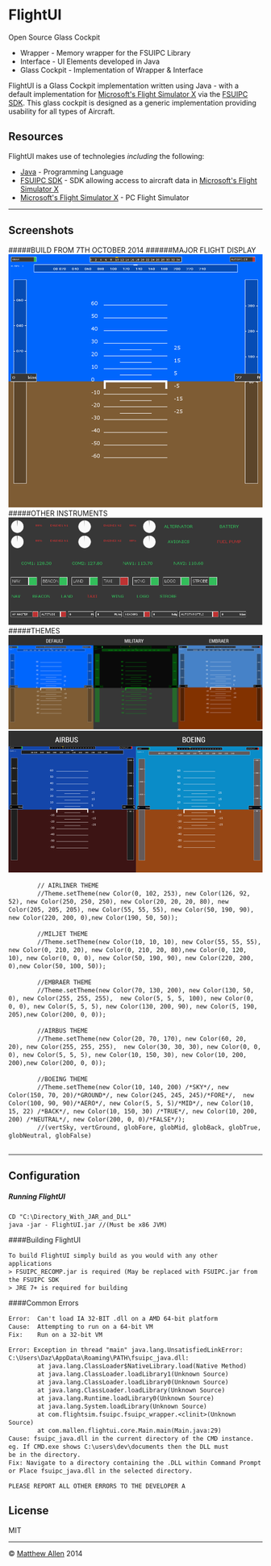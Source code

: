FlightUI 
=========
Open Source Glass Cockpit

  - Wrapper - Memory wrapper for the FSUIPC Library
  - Interface - UI Elements developed in Java
  - Glass Cockpit - Implementation of Wrapper & Interface

FlightUI is a Glass Cockpit implementation written using Java - with a default implementation for [Microsoft's Flight Simulator X] via the [FSUIPC SDK]. This glass cockpit is designed as a generic implementation providing usability for all types of Aircraft.


Resources
-----------

FlightUI makes use of technolegies *including* the following:
* [Java] - Programming Language
* [FSUIPC SDK] - SDK allowing access to aircraft data in [Microsoft's Flight Simulator X]
* [Microsoft's Flight Simulator X] - PC Flight Simulator


---
Screenshots
---
#####BUILD FROM 7TH OCTOBER 2014
######MAJOR FLIGHT DISPLAY
![FlightUI Screenshot as of 7/10/2014](https://raw.githubusercontent.com/Daz44/FlightUI/master/other/Screenshot.PNG)
#####OTHER INSTRUMENTS
![FlightUI Screenshot as of 7/10/2014](https://raw.githubusercontent.com/Daz44/FlightUI/master/other/Screenshot2.PNG)
#####THEMES
![FlightUI Themes](https://raw.githubusercontent.com/Daz44/FlightUI/master/other/images/Themes_01.png)
![FlightUI Themes for Airbus and Beoing](https://raw.githubusercontent.com/Daz44/FlightUI/master/other/images/Themes_02.png)
```
		// AIRLINER THEME 
		//Theme.setTheme(new Color(0, 102, 253), new Color(126, 92, 52), new Color(250, 250, 250), new Color(20, 20, 20, 80), new Color(205, 205, 205), new Color(55, 55, 55), new Color(50, 190, 90), new Color(220, 200, 0),new Color(190, 50, 50));
		
		//MILJET THEME
		//Theme.setTheme(new Color(10, 10, 10), new Color(55, 55, 55), new Color(0, 210, 20), new Color(0, 210, 20, 80),new Color(0, 120, 10), new Color(0, 0, 0), new Color(50, 190, 90), new Color(220, 200, 0),new Color(50, 100, 50));
		
		//EMBRAER THEME
		//Theme.setTheme(new Color(70, 130, 200), new Color(130, 50, 0), new Color(255, 255, 255),  new Color(5, 5, 5, 100), new Color(0, 0, 0), new Color(5, 5, 5), new Color(130, 200, 90), new Color(5, 190, 205),new Color(200, 0, 0));
		
		//AIRBUS THEME
		//Theme.setTheme(new Color(20, 70, 170), new Color(60, 20, 20), new Color(255, 255, 255),  new Color(30, 30, 30), new Color(0, 0, 0), new Color(5, 5, 5), new Color(10, 150, 30), new Color(10, 200, 200),new Color(200, 0, 0));
		
		//BOEING THEME
		//Theme.setTheme(new Color(10, 140, 200) /*SKY*/, new Color(150, 70, 20)/*GROUND*/, new Color(245, 245, 245)/*FORE*/,  new Color(100, 90, 90)/*AERO*/, new Color(5, 5, 5)/*MID*/, new Color(10, 15, 22) /*BACK*/, new Color(10, 150, 30) /*TRUE*/, new Color(10, 200, 200) /*NEUTRAL*/, new Color(200, 0, 0)/*FALSE*/);		
		//(vertSky, vertGround, globFore, globMid, globBack, globTrue, globNeutral, globFalse)
		
```
---
Configuration
-------------

##### Running FlightUI
```
CD "C:\Directory_With_JAR_and_DLL"
java -jar - FlightUI.jar //(Must be x86 JVM)

```
####Building FlightUI
```
To build FlightUI simply build as you would with any other applications
> FSUIPC_RECOMP.jar is required (May be replaced with FSUIPC.jar from the FSUIPC SDK
> JRE 7+ is required for building
```

####Common Errors
```
Error:  Can't load IA 32-BIT .dll on a AMD 64-bit platform
Cause:  Attempting to run on a 64-bit VM
Fix:    Run on a 32-bit VM
```
```
Error: Exception in thread "main" java.lang.UnsatisfiedLinkError: C:\Users\Daz\AppData\Roaming\PATH\fsuipc_java.dll:
        at java.lang.ClassLoader$NativeLibrary.load(Native Method)
        at java.lang.ClassLoader.loadLibrary1(Unknown Source)
        at java.lang.ClassLoader.loadLibrary0(Unknown Source)
        at java.lang.ClassLoader.loadLibrary(Unknown Source)
        at java.lang.Runtime.loadLibrary0(Unknown Source)
        at java.lang.System.loadLibrary(Unknown Source)
        at com.flightsim.fsuipc.fsuipc_wrapper.<clinit>(Unknown Source)
        at com.mallen.flightui.core.Main.main(Main.java:29)
Cause: fsuipc_java.dll in the current directory of the CMD instance. eg. If CMD.exe shows C:\users\dev\documents then the DLL must        be in the directory.
Fix: Navigate to a directory containing the .DLL within Command Prompt or Place fsuipc_java.dll in the selected directory.
```
```
PLEASE REPORT ALL OTHER ERRORS TO THE DEVELOPER A
```



License
----

MIT

-------------------
&copy; [Matthew Allen] 2014

[Matthew Allen]:http://www.github.com/daz44
[FSUIPC SDK]:http://www.schiratti.com/dowson.html
[Microsoft's Flight Simulator X]:https://en.wikipedia.org/wiki/Microsoft_Flight_Simulator_X
[Java]:http://www.java.com
[marked]:https://github.com/chjj/marked
[Ace Editor]:http://ace.ajax.org
[node.js]:http://nodejs.org
[Twitter Bootstrap]:http://twitter.github.com/bootstrap/
[keymaster.js]:https://github.com/madrobby/keymaster
[jQuery]:http://jquery.com
[@tjholowaychuk]:http://twitter.com/tjholowaychuk
[express]:http://expressjs.com
